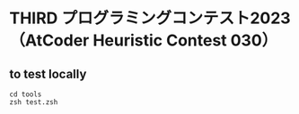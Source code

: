 # THIRD プログラミングコンテスト2023（AtCoder Heuristic Contest 030）

## to test locally

```console
cd tools
zsh test.zsh
```

